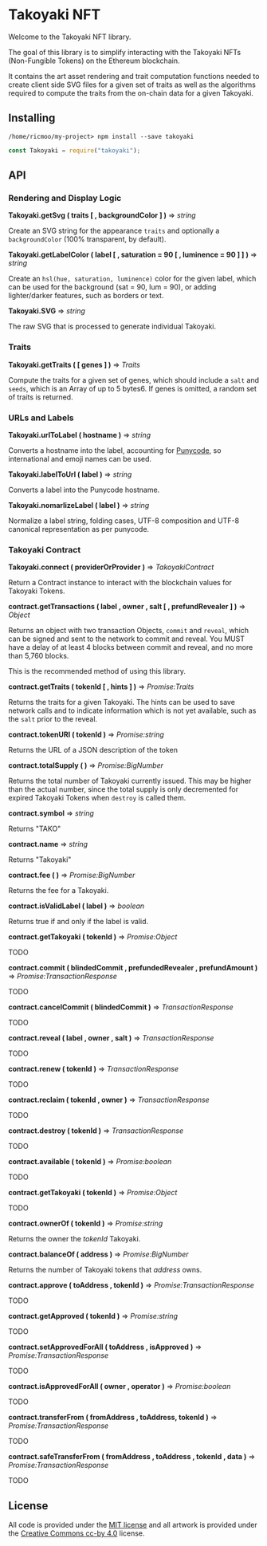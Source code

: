 Takoyaki NFT
============

Welcome to the Takoyaki NFT library.

The goal of this library is to simplify interacting with the
Takoyaki NFTs (Non-Fungible Tokens) on the Ethereum blockchain.

It contains the art asset rendering and trait computation functions
needed to create client side SVG files for a given set of traits
as well as the algorithms required to compute the traits from the
on-chain data for a given Takoyaki.

Installing
----------

```
/home/ricmoo/my-project> npm install --save takoyaki
```

```javascript
const Takoyaki = require("takoyaki");
```

API
---

### Rendering and Display Logic

**Takoyaki.getSvg ( traits [ , backgroundColor ] )** => *string*

Create an SVG string for the appearance `traits` and optionally a
`backgroundColor` (100% transparent, by default).

**Takoyaki.getLabelColor ( label [ , saturation = 90 [ , luminence = 90 ] ] )** => *string*

Create an `hsl(hue, saturation, luminence)` color for the given label, which can be
used for the background (sat = 90, lum = 90), or adding lighter/darker features,
such as borders or text.

**Takoyaki.SVG** => *string*

The raw SVG that is processed to generate individual Takoyaki.


### Traits

**Takoyaki.getTraits ( [ genes ] )** => *Traits*

Compute the traits for a given set of genes, which should include a `salt` and
`seeds`, which is an Array of up to 5 bytes6. If genes is omitted, a random set
of traits is returned.


### URLs and Labels

**Takoyaki.urlToLabel ( hostname )** => *string*

Converts a hostname into the label, accounting for [Punycode](https://en.wikipedia.org/wiki/Punycode),
so international and emoji names can be used.

**Takoyaki.labelToUrl ( label )** => *string*

Converts a label into the Punycode hostname.

**Takoyaki.nomarlizeLabel ( label )** => *string*

Normalize a label string, folding cases, UTF-8 composition and UTF-8 canonical
representation as per punycode.


### Takoyaki Contract

**Takoyaki.connect ( providerOrProvider )** => *TakoyakiContract*

Return a Contract instance to interact with the blockchain values for Takoyaki
Tokens.

**contract.getTransactions ( label , owner , salt [ , prefundRevealer ] )** => *Object*

Returns an object with two transaction Objects, `commit` and `reveal`, which can be
signed and sent to the network to commit and reveal. You MUST have a delay of at least
4 blocks between commit and reveal, and no more than 5,760 blocks.

This is the recommended method of using this library.

**contract.getTraits ( tokenId [ , hints ] )** => *Promise:Traits*

Returns the traits for a given Takoyaki. The hints can be used to save network
calls and to indicate information which is not yet available, such as the `salt`
prior to the reveal.

**contract.tokenURI ( tokenId )** => *Promise:string*

Returns the URL of a JSON description of the token

**contract.totalSupply ( )** => *Promise:BigNumber*

Returns the total number of Takoyaki currently issued. This may be higher than
the actual number, since the total supply is only decremented for expired
Takoyaki Tokens when `destroy` is called them.

**contract.symbol** => *string*

Returns "TAKO"

**contract.name** => *string*

Returns "Takoyaki"

**contract.fee ( )** => *Promise:BigNumber*

Returns the fee for a Takoyaki.

**contract.isValidLabel ( label )** => *boolean*

Returns true if and only if the label is valid.

**contract.getTakoyaki ( tokenId )** => *Promise:Object*

TODO

**contract.commit ( blindedCommit , prefundedRevealer , prefundAmount )** => *Promise:TransactionResponse*

TODO

**contract.cancelCommit ( blindedCommit )** => *TransactionResponse*

TODO

**contract.reveal ( label , owner , salt )** => *TransactionResponse*

TODO

**contract.renew ( tokenId )** => *TransactionResponse*

TODO

**contract.reclaim ( tokenId , owner )** => *TransactionResponse*

TODO

**contract.destroy ( tokenId )** => *TransactionResponse*

TODO

**contract.available ( tokenId )** => *Promise:boolean*

TODO

**contract.getTakoyaki ( tokenId )** => *Promise:Object*

TODO

**contract.ownerOf ( tokenId )** => *Promise:string*

Returns the owner the *tokenId* Takoyaki.

**contract.balanceOf ( address )** => *Promise:BigNumber*

Returns the number of Takoyaki tokens that *address* owns.

**contract.approve ( toAddress , tokenId )** => *Promise:TransactionResponse*

TODO

**contract.getApproved ( tokenId )** => *Promise:string*

TODO

**contract.setApprovedForAll ( toAddress , isApproved )** => *Promise:TransactionResponse*

TODO

**contract.isApprovedForAll ( owner , operator )** => *Promise:boolean*

TODO

**contract.transferFrom ( fromAddress , toAddress, tokenId )** => *Promise:TransactionResponse*

TODO

**contract.safeTransferFrom ( fromAddress , toAddress , tokenId , data )** => *Promise:TransactionResponse*

TODO



License
-------

All code is provided under the [MIT license](https://opensource.org/licenses/MIT) and all artwork is provided
under the [Creative Commons cc-by 4.0](https://creativecommons.org/licenses/by/4.0/)
license.

